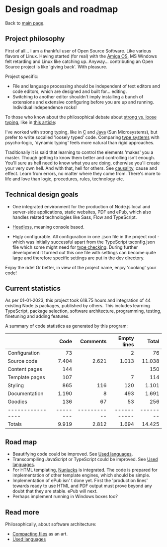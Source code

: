 # Design goals and roadmap

Back to [main  page](../README.md).

## Project philosophy

First of all... I am a thankful user of Open Source Software. Like various flavors of Linux. Having started (for real) with the [Amiga OS](https://en.wikipedia.org/wiki/Amiga), MS Windows felt retarding and Linux like catching up.
Anyway... contributing an Open Source project is like 'giving back'. With pleasure.

Project specific:
+ File and language processing should be independent of text editors and code editors, which are designed and built for... editing.
+ Switching to another editor shouldn't imply installing a bunch of extensions and extensive configuring before you are up and running. Individual independence rocks!

To those who know about the philosophical debate about [strong vs. loose typing](https://en.wikipedia.org/wiki/Strong_and_weak_typing), like in [this article](https://medium.freecodecamp.org/stop-bringing-strong-typing-to-javascript-4da0666cba6e):

I've worked with strong typing, like in [C](https://en.wikipedia.org/wiki/C_(programming_language)) and [Java](https://en.wikipedia.org/wiki/Java_(programming_language)) (Sun Microsystems), but prefer to write socalled 'loosely typed' code.
Comparing [type systems](https://en.wikipedia.org/wiki/Type_system#DYNAMIC) with psycho-logic, 'dynamic typing' feels more natural than rigid approaches.

Traditionally it is said that learning to control the elements 'makes' you a master.
Though getting to know them better and controlling isn't enough.
You'll sure as hell need to know what you are doing, otherwise you'll create your very own hell.
And with that, hell for others.
See [causality](https://en.wikipedia.org/wiki/Causality), cause and effect.
Learn from errors, no matter where they come from.
There's more to life and love than logic, procedures, rules, technology etc.


## Technical design goals

+ One integrated environment for the production of Node.js local and server-side applications, static websites, PDF and ePub, which also handles related technologies like Sass, Flow and TypeScript.

+ [Headless](https://en.wikipedia.org/wiki/Headless_software), meaning console based.

+ Higly configurable. All configuration in one .json file in the project root - which was initially successful apart from the TypeScript tsconfig.json file which some might need for [type checking](https://en.wikipedia.org/wiki/Strong_and_weak_typing#Static_type-checking). During further development it turned out this one file with settings can become quite large and therefore specific settings are put in the dev directory.

Enjoy the ride! Or better, in view of the project name, enjoy 'cooking' your code!


## Current statistics

As per 01-01-2023, this project took 618.75 hours and integration of 44 existing Node.js packages, published by others. This includes learning TypeScript, package selection, software architecture, programming, testing, finetuning and adding features.

A summary of code statistics as generated by this program:

|                  | Code     | Comments    | Empty lines | Total    |
| ---------------- | -------: | ----------: | ----------: | -------: |
| Configuration    |       73 |             |           2 |       76 |
| Source code      |    7.404 |       2.621 |       1.013 |   11.038 |
| Content pages    |      144 |             |             |      150 |
| Template pages   |      107 |             |           7 |      114 |
| Styling          |      865 |         116 |         120 |    1.101 |
| Documentation    |    1.190 |           8 |         493 |    1.691 |
| Goodies          |      136 |          67 |          53 |      256 |
| ---------------- | -------- | ----------- | ----------- | -------- |
| Totals           |    9.919 |       2.812 |       1.694 |   14.425 |

## Road map

+ Beautifying code could be improved. See [Used languages](./languages.md).
+ Transcompiling JavaScript or TypeScript could be improved. See [Used languages](./languages.md).
+ For HTML templating, [Nunjucks](https://www.npmjs.com/package/nunjucks) is integrated. The code is prepared for implementation of other template engines, which should be simple.
+ Implementation of ePub isn' t done yet. First the 'production lines' towards ready to use HTML and PDF output must prove beyond any doubt that they are stable. ePub will next.
+ Perhaps implement running in Windows boxes too?

## Read more

Philosophically, about software architecture:

+ [Compacting files](./philosophical/compacting-files.md) as an art.
+ [Used languages](./languages.md)


[comment]: <> (See https://github.github.com/gfm/)
